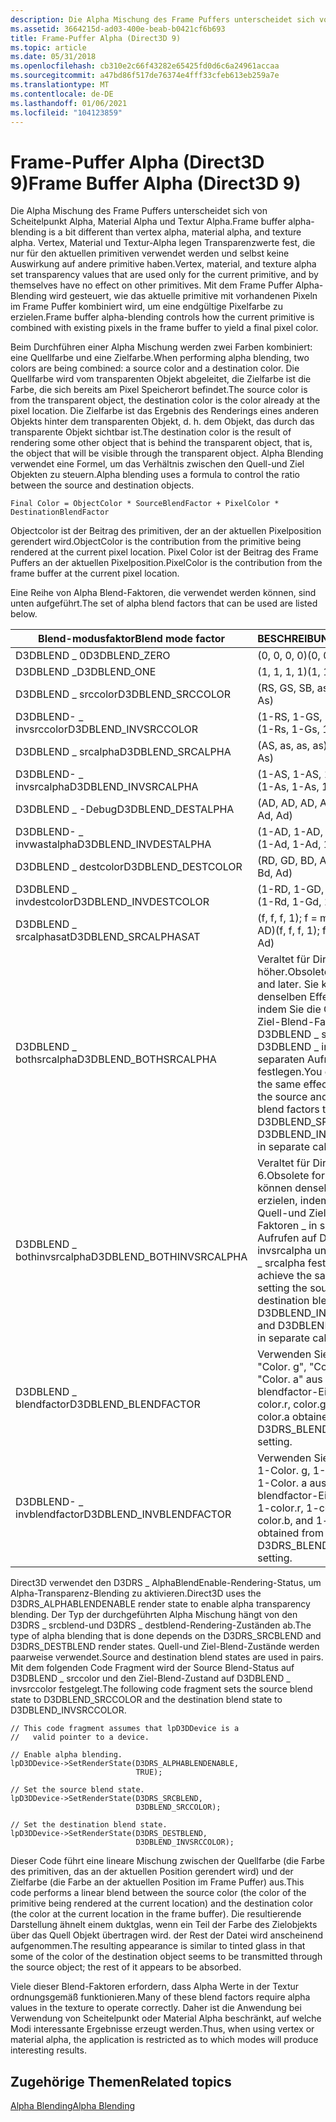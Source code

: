 ```yaml
---
description: Die Alpha Mischung des Frame Puffers unterscheidet sich von Scheitelpunkt Alpha, Material Alpha und Textur Alpha.
ms.assetid: 3664215d-ad03-400e-beab-b0421cf6b693
title: Frame-Puffer Alpha (Direct3D 9)
ms.topic: article
ms.date: 05/31/2018
ms.openlocfilehash: cb310e2c66f43282e65425fd0d6c6a24961accaa
ms.sourcegitcommit: a47bd86f517de76374e4fff33cfeb613eb259a7e
ms.translationtype: MT
ms.contentlocale: de-DE
ms.lasthandoff: 01/06/2021
ms.locfileid: "104123859"
---
```

# <a name="frame-buffer-alpha-direct3d-9"></a><span data-ttu-id="0cfc0-103">Frame-Puffer Alpha (Direct3D 9)</span><span class="sxs-lookup"><span data-stu-id="0cfc0-103">Frame Buffer Alpha (Direct3D 9)</span></span>

<span data-ttu-id="0cfc0-104">Die Alpha Mischung des Frame Puffers unterscheidet sich von Scheitelpunkt Alpha, Material Alpha und Textur Alpha.</span><span class="sxs-lookup"><span data-stu-id="0cfc0-104">Frame buffer alpha-blending is a bit different than vertex alpha, material alpha, and texture alpha.</span></span> <span data-ttu-id="0cfc0-105">Vertex, Material und Textur-Alpha legen Transparenzwerte fest, die nur für den aktuellen primitiven verwendet werden und selbst keine Auswirkung auf andere primitive haben.</span><span class="sxs-lookup"><span data-stu-id="0cfc0-105">Vertex, material, and texture alpha set transparency values that are used only for the current primitive, and by themselves have no effect on other primitives.</span></span> <span data-ttu-id="0cfc0-106">Mit dem Frame Puffer Alpha-Blending wird gesteuert, wie das aktuelle primitive mit vorhandenen Pixeln im Frame Puffer kombiniert wird, um eine endgültige Pixelfarbe zu erzielen.</span><span class="sxs-lookup"><span data-stu-id="0cfc0-106">Frame buffer alpha-blending controls how the current primitive is combined with existing pixels in the frame buffer to yield a final pixel color.</span></span>

<span data-ttu-id="0cfc0-107">Beim Durchführen einer Alpha Mischung werden zwei Farben kombiniert: eine Quellfarbe und eine Zielfarbe.</span><span class="sxs-lookup"><span data-stu-id="0cfc0-107">When performing alpha blending, two colors are being combined: a source color and a destination color.</span></span> <span data-ttu-id="0cfc0-108">Die Quellfarbe wird vom transparenten Objekt abgeleitet, die Zielfarbe ist die Farbe, die sich bereits am Pixel Speicherort befindet.</span><span class="sxs-lookup"><span data-stu-id="0cfc0-108">The source color is from the transparent object, the destination color is the color already at the pixel location.</span></span> <span data-ttu-id="0cfc0-109">Die Zielfarbe ist das Ergebnis des Renderings eines anderen Objekts hinter dem transparenten Objekt, d. h. dem Objekt, das durch das transparente Objekt sichtbar ist.</span><span class="sxs-lookup"><span data-stu-id="0cfc0-109">The destination color is the result of rendering some other object that is behind the transparent object, that is, the object that will be visible through the transparent object.</span></span> <span data-ttu-id="0cfc0-110">Alpha Blending verwendet eine Formel, um das Verhältnis zwischen den Quell-und Ziel Objekten zu steuern.</span><span class="sxs-lookup"><span data-stu-id="0cfc0-110">Alpha blending uses a formula to control the ratio between the source and destination objects.</span></span>


```
Final Color = ObjectColor * SourceBlendFactor + PixelColor * DestinationBlendFactor 
```



<span data-ttu-id="0cfc0-111">Objectcolor ist der Beitrag des primitiven, der an der aktuellen Pixelposition gerendert wird.</span><span class="sxs-lookup"><span data-stu-id="0cfc0-111">ObjectColor is the contribution from the primitive being rendered at the current pixel location.</span></span> <span data-ttu-id="0cfc0-112">Pixel Color ist der Beitrag des Frame Puffers an der aktuellen Pixelposition.</span><span class="sxs-lookup"><span data-stu-id="0cfc0-112">PixelColor is the contribution from the frame buffer at the current pixel location.</span></span>

<span data-ttu-id="0cfc0-113">Eine Reihe von Alpha Blend-Faktoren, die verwendet werden können, sind unten aufgeführt.</span><span class="sxs-lookup"><span data-stu-id="0cfc0-113">The set of alpha blend factors that can be used are listed below.</span></span>



| <span data-ttu-id="0cfc0-114">Blend-modusfaktor</span><span class="sxs-lookup"><span data-stu-id="0cfc0-114">Blend mode factor</span></span>         | <span data-ttu-id="0cfc0-115">BESCHREIBUNG</span><span class="sxs-lookup"><span data-stu-id="0cfc0-115">Description</span></span>                                                                                                                                                                              |
|---------------------------|------------------------------------------------------------------------------------------------------------------------------------------------------------------------------------------|
| <span data-ttu-id="0cfc0-116">D3DBLEND \_ 0</span><span class="sxs-lookup"><span data-stu-id="0cfc0-116">D3DBLEND\_ZERO</span></span>            | <span data-ttu-id="0cfc0-117">(0, 0, 0, 0)</span><span class="sxs-lookup"><span data-stu-id="0cfc0-117">(0, 0, 0, 0)</span></span>                                                                                                                                                                             |
| <span data-ttu-id="0cfc0-118">D3DBLEND \_</span><span class="sxs-lookup"><span data-stu-id="0cfc0-118">D3DBLEND\_ONE</span></span>             | <span data-ttu-id="0cfc0-119">(1, 1, 1, 1)</span><span class="sxs-lookup"><span data-stu-id="0cfc0-119">(1, 1, 1, 1)</span></span>                                                                                                                                                                             |
| <span data-ttu-id="0cfc0-120">D3DBLEND \_ srccolor</span><span class="sxs-lookup"><span data-stu-id="0cfc0-120">D3DBLEND\_SRCCOLOR</span></span>        | <span data-ttu-id="0cfc0-121">(RS, GS, SB, as)</span><span class="sxs-lookup"><span data-stu-id="0cfc0-121">(Rs, Gs, Bs, As)</span></span>                                                                                                                                                                         |
| <span data-ttu-id="0cfc0-122">D3DBLEND- \_ invsrccolor</span><span class="sxs-lookup"><span data-stu-id="0cfc0-122">D3DBLEND\_INVSRCCOLOR</span></span>     | <span data-ttu-id="0cfc0-123">(1-RS, 1-GS, 1-SB, 1-AS)</span><span class="sxs-lookup"><span data-stu-id="0cfc0-123">(1-Rs, 1-Gs, 1-Bs, 1-As)</span></span>                                                                                                                                                                 |
| <span data-ttu-id="0cfc0-124">D3DBLEND \_ srcalpha</span><span class="sxs-lookup"><span data-stu-id="0cfc0-124">D3DBLEND\_SRCALPHA</span></span>        | <span data-ttu-id="0cfc0-125">(AS, as, as, as)</span><span class="sxs-lookup"><span data-stu-id="0cfc0-125">(As, As, As, As)</span></span>                                                                                                                                                                         |
| <span data-ttu-id="0cfc0-126">D3DBLEND- \_ invsrcalpha</span><span class="sxs-lookup"><span data-stu-id="0cfc0-126">D3DBLEND\_INVSRCALPHA</span></span>     | <span data-ttu-id="0cfc0-127">(1-AS, 1-AS, 1-AS, 1-AS)</span><span class="sxs-lookup"><span data-stu-id="0cfc0-127">(1-As, 1-As, 1-As, 1-As)</span></span>                                                                                                                                                                 |
| <span data-ttu-id="0cfc0-128">D3DBLEND \_ -Debug</span><span class="sxs-lookup"><span data-stu-id="0cfc0-128">D3DBLEND\_DESTALPHA</span></span>       | <span data-ttu-id="0cfc0-129">(AD, AD, AD, AD)</span><span class="sxs-lookup"><span data-stu-id="0cfc0-129">(Ad, Ad, Ad, Ad)</span></span>                                                                                                                                                                         |
| <span data-ttu-id="0cfc0-130">D3DBLEND- \_ invwastalpha</span><span class="sxs-lookup"><span data-stu-id="0cfc0-130">D3DBLEND\_INVDESTALPHA</span></span>    | <span data-ttu-id="0cfc0-131">(1-AD, 1-AD, 1-AD, 1-AD)</span><span class="sxs-lookup"><span data-stu-id="0cfc0-131">(1-Ad, 1-Ad, 1-Ad, 1-Ad)</span></span>                                                                                                                                                                 |
| <span data-ttu-id="0cfc0-132">D3DBLEND \_ destcolor</span><span class="sxs-lookup"><span data-stu-id="0cfc0-132">D3DBLEND\_DESTCOLOR</span></span>       | <span data-ttu-id="0cfc0-133">(RD, GD, BD, AD)</span><span class="sxs-lookup"><span data-stu-id="0cfc0-133">(Rd, Gd, Bd, Ad)</span></span>                                                                                                                                                                         |
| <span data-ttu-id="0cfc0-134">D3DBLEND \_ invdestcolor</span><span class="sxs-lookup"><span data-stu-id="0cfc0-134">D3DBLEND\_INVDESTCOLOR</span></span>    | <span data-ttu-id="0cfc0-135">(1-RD, 1-GD, 1-BD, 1-AD)</span><span class="sxs-lookup"><span data-stu-id="0cfc0-135">(1-Rd, 1-Gd, 1-Bd, 1-Ad)</span></span>                                                                                                                                                                 |
| <span data-ttu-id="0cfc0-136">D3DBLEND \_ srcalphasat</span><span class="sxs-lookup"><span data-stu-id="0cfc0-136">D3DBLEND\_SRCALPHASAT</span></span>     | <span data-ttu-id="0cfc0-137">(f, f, f, 1); f = min (AS, 1-AD)</span><span class="sxs-lookup"><span data-stu-id="0cfc0-137">(f, f, f, 1); f = min(As, 1-Ad)</span></span>                                                                                                                                                          |
| <span data-ttu-id="0cfc0-138">D3DBLEND \_ bothsrcalpha</span><span class="sxs-lookup"><span data-stu-id="0cfc0-138">D3DBLEND\_BOTHSRCALPHA</span></span>    | <span data-ttu-id="0cfc0-139">Veraltet für DirectX 6 und höher.</span><span class="sxs-lookup"><span data-stu-id="0cfc0-139">Obsolete for DirectX 6 and later.</span></span> <span data-ttu-id="0cfc0-140">Sie können denselben Effekt erzielen, indem Sie die Quell-und Ziel-Blend-Faktoren auf D3DBLEND \_ srcalpha und D3DBLEND \_ invsrcalpha in separaten Aufrufen festlegen.</span><span class="sxs-lookup"><span data-stu-id="0cfc0-140">You can achieve the same effect by setting the source and destination blend factors to D3DBLEND\_SRCALPHA and D3DBLEND\_INVSRCALPHA in separate calls.</span></span> |
| <span data-ttu-id="0cfc0-141">D3DBLEND \_ bothinvsrcalpha</span><span class="sxs-lookup"><span data-stu-id="0cfc0-141">D3DBLEND\_BOTHINVSRCALPHA</span></span> | <span data-ttu-id="0cfc0-142">Veraltet für DirectX 6.</span><span class="sxs-lookup"><span data-stu-id="0cfc0-142">Obsolete for DirectX 6.</span></span> <span data-ttu-id="0cfc0-143">Sie können denselben Effekt erzielen, indem Sie die Quell-und Ziel-Blend-Faktoren \_ in separaten Aufrufen auf D3DBLEND invsrcalpha und D3DBLEND \_ srcalpha festlegen.</span><span class="sxs-lookup"><span data-stu-id="0cfc0-143">You can achieve the same effect by setting the source and destination blend factors to D3DBLEND\_INVSRCALPHA and D3DBLEND\_SRCALPHA in separate calls.</span></span>           |
| <span data-ttu-id="0cfc0-144">D3DBLEND \_ blendfactor</span><span class="sxs-lookup"><span data-stu-id="0cfc0-144">D3DBLEND\_BLENDFACTOR</span></span>     | <span data-ttu-id="0cfc0-145">Verwenden Sie "Color. r", "Color. g", "Color. b" und "Color. a" aus der D3DRS \_ blendfactor-Einstellung.</span><span class="sxs-lookup"><span data-stu-id="0cfc0-145">Use color.r, color.g, color.b, and color.a obtained from the D3DRS\_BLENDFACTOR setting.</span></span>                                                                                                 |
| <span data-ttu-id="0cfc0-146">D3DBLEND- \_ invblendfactor</span><span class="sxs-lookup"><span data-stu-id="0cfc0-146">D3DBLEND\_INVBLENDFACTOR</span></span>  | <span data-ttu-id="0cfc0-147">Verwenden Sie 1-Color. r, 1-Color. g, 1-Color. b und 1-Color. a aus der D3DRS \_ blendfactor-Einstellung.</span><span class="sxs-lookup"><span data-stu-id="0cfc0-147">Use 1-color.r, 1-color.g, 1-color.b, and 1-color.a obtained from the D3DRS\_BLENDFACTOR setting.</span></span>                                                                                         |



 

<span data-ttu-id="0cfc0-148">Direct3D verwendet den D3DRS \_ AlphaBlendEnable-Rendering-Status, um Alpha-Transparenz-Blending zu aktivieren.</span><span class="sxs-lookup"><span data-stu-id="0cfc0-148">Direct3D uses the D3DRS\_ALPHABLENDENABLE render state to enable alpha transparency blending.</span></span> <span data-ttu-id="0cfc0-149">Der Typ der durchgeführten Alpha Mischung hängt von den D3DRS \_ srcblend-und D3DRS \_ destblend-Rendering-Zuständen ab.</span><span class="sxs-lookup"><span data-stu-id="0cfc0-149">The type of alpha blending that is done depends on the D3DRS\_SRCBLEND and D3DRS\_DESTBLEND render states.</span></span> <span data-ttu-id="0cfc0-150">Quell-und Ziel-Blend-Zustände werden paarweise verwendet.</span><span class="sxs-lookup"><span data-stu-id="0cfc0-150">Source and destination blend states are used in pairs.</span></span> <span data-ttu-id="0cfc0-151">Mit dem folgenden Code Fragment wird der Source Blend-Status auf D3DBLEND \_ srccolor und den Ziel-Blend-Zustand auf D3DBLEND \_ invsrccolor festgelegt.</span><span class="sxs-lookup"><span data-stu-id="0cfc0-151">The following code fragment sets the source blend state to D3DBLEND\_SRCCOLOR and the destination blend state to D3DBLEND\_INVSRCCOLOR.</span></span>


```
// This code fragment assumes that lpD3DDevice is a 
//   valid pointer to a device.

// Enable alpha blending.
lpD3DDevice->SetRenderState(D3DRS_ALPHABLENDENABLE, 
                            TRUE);

// Set the source blend state.
lpD3DDevice->SetRenderState(D3DRS_SRCBLEND, 
                            D3DBLEND_SRCCOLOR);

// Set the destination blend state.
lpD3DDevice->SetRenderState(D3DRS_DESTBLEND, 
                            D3DBLEND_INVSRCCOLOR);
```



<span data-ttu-id="0cfc0-152">Dieser Code führt eine lineare Mischung zwischen der Quellfarbe (die Farbe des primitiven, das an der aktuellen Position gerendert wird) und der Zielfarbe (die Farbe an der aktuellen Position im Frame Puffer) aus.</span><span class="sxs-lookup"><span data-stu-id="0cfc0-152">This code performs a linear blend between the source color (the color of the primitive being rendered at the current location) and the destination color (the color at the current location in the frame buffer).</span></span> <span data-ttu-id="0cfc0-153">Die resultierende Darstellung ähnelt einem duktglas, wenn ein Teil der Farbe des Zielobjekts über das Quell Objekt übertragen wird. der Rest der Datei wird anscheinend aufgenommen.</span><span class="sxs-lookup"><span data-stu-id="0cfc0-153">The resulting appearance is similar to tinted glass in that some of the color of the destination object seems to be transmitted through the source object; the rest of it appears to be absorbed.</span></span>

<span data-ttu-id="0cfc0-154">Viele dieser Blend-Faktoren erfordern, dass Alpha Werte in der Textur ordnungsgemäß funktionieren.</span><span class="sxs-lookup"><span data-stu-id="0cfc0-154">Many of these blend factors require alpha values in the texture to operate correctly.</span></span> <span data-ttu-id="0cfc0-155">Daher ist die Anwendung bei Verwendung von Scheitelpunkt oder Material Alpha beschränkt, auf welche Modi interessante Ergebnisse erzeugt werden.</span><span class="sxs-lookup"><span data-stu-id="0cfc0-155">Thus, when using vertex or material alpha, the application is restricted as to which modes will produce interesting results.</span></span>

## <a name="related-topics"></a><span data-ttu-id="0cfc0-156">Zugehörige Themen</span><span class="sxs-lookup"><span data-stu-id="0cfc0-156">Related topics</span></span>

<dl> <dt>

[<span data-ttu-id="0cfc0-157">Alpha Blending</span><span class="sxs-lookup"><span data-stu-id="0cfc0-157">Alpha Blending</span></span>](alpha-blending.md)
</dt> </dl>

 

 



